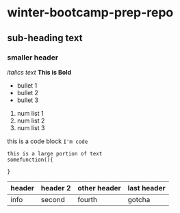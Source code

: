 # winter-bootcamp-prep-repo
## sub-heading text
### smaller header
_italics text_
**This is Bold**
* bullet 1
* bullet 2
* bullet 3
1. num list 1
1. num list 2
1. num list 3

this is a code block `I'm code`
``` 
this is a large portion of text
somefunction(){

}
```
|  header | header 2  | other header  |last header   |
|---|---|---|---|
|  info | second  | fourth  | gotcha  |